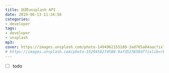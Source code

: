 ```yaml
---
title: 玩转unsplash API
date: 2019-06-13 11:34:56
categories:
- developer
tags:
- developer
- unsplash
mp3:
cover: https://images.unsplash.com/photo-1494962155180-3ad765a04aac?ixlib=rb-1.2.1&ixid=eyJhcHBfaWQiOjEyMDd9&auto=format&fit=crop&w=2850&q=80
# https://images.unsplash.com/photo-1529458274588-9afd523858df?ixlib=rb-1.2.1&ixid=eyJhcHBfaWQiOjEyMDd9&auto=format&fit=crop&w=1650&q=80
---
```



- [ ] todo